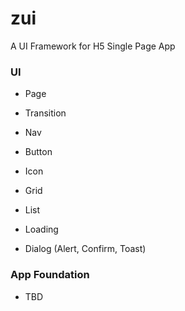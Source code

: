 # zui

A UI Framework for H5 Single Page App

### UI

- Page
- Transition
- Nav
- Button
- Icon
- Grid
- List

- Loading
- Dialog (Alert, Confirm, Toast)

### App Foundation

- TBD
